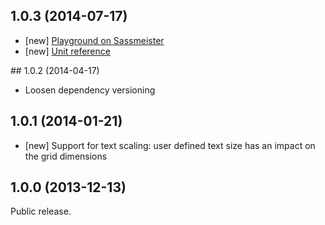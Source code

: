 ## 1.0.3 (2014-07-17)

- [new] [Playground on Sassmeister](http://sassmeister.com/gist/29316bef331ab0b1d551)
- [new] [Unit reference](https://github.com/guardian/guss-grid-system/#grid-units-reference)

## 1.0.2 (2014-04-17)

- Loosen dependency versioning

## 1.0.1 (2014-01-21)

- [new] Support for text scaling: user defined text size has an impact on the grid dimensions

## 1.0.0 (2013-12-13)

Public release.
